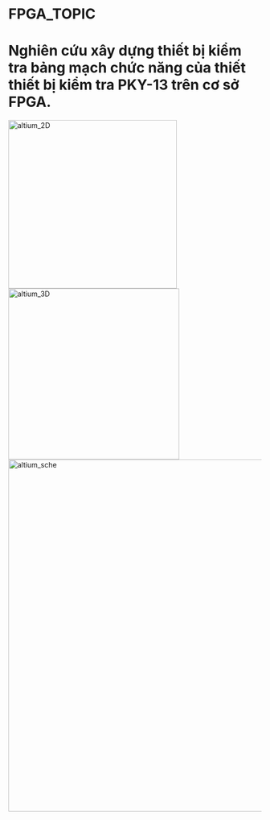 # FPGA_TOPIC
# Nghiên cứu xây dựng thiết bị kiểm tra bảng mạch chức năng của thiết thiết bị kiểm tra PKY-13 trên cơ sở FPGA.

<img align="left" alt="altium_2D" width="335x" src="https://user-images.githubusercontent.com/102669394/217011156-ea255493-71ef-4593-8beb-a221f9fac4aa.png" />
<img align="left" alt="altium_3D" width="340px" src="https://user-images.githubusercontent.com/102669394/217010967-f6153172-c8a9-4451-846d-17226d63ffd6.png" />
<br /><br /><br /><br /><br /><br />
<br /><br /><br />
<br /><br /><br /><br />
<br /><br />
<img align="" alt="altium_sche" width="700px" src="https://user-images.githubusercontent.com/102669394/217011294-3d675f5d-6e1b-4a81-9248-12025e2929cc.png" />